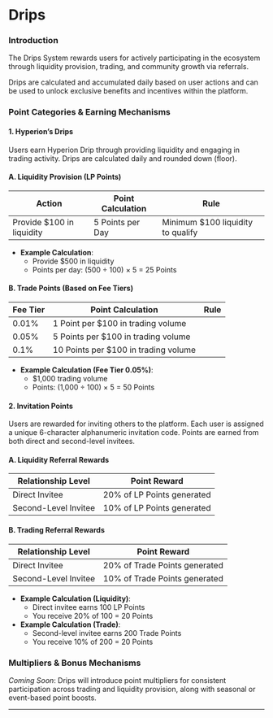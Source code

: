 # Drips

### Introduction

The Drips System rewards users for actively participating in the ecosystem through liquidity provision, trading, and community growth via referrals.

Drips are calculated and accumulated daily based on user actions and can be used to unlock exclusive benefits and incentives within the platform.

### Point Categories & Earning Mechanisms

#### 1. Hyperion’s Drips

Users earn Hyperion Drip through providing liquidity and engaging in trading activity. Drips are calculated daily and rounded down (floor).

#### A. Liquidity Provision (LP Points)

| Action                    | Point Calculation | Rule                              |
| ------------------------- | ----------------- | --------------------------------- |
| Provide $100 in liquidity | 5 Points per Day  | Minimum $100 liquidity to qualify |

* **Example Calculation**:
  * Provide $500 in liquidity
  * Points per day: (500 ÷ 100) × 5 = 25 Points

#### B. Trade Points (Based on Fee Tiers)

| Fee Tier | Point Calculation                    | Rule |
| -------- | ------------------------------------ | ---- |
| 0.01%    | 1 Point per $100 in trading volume   |      |
| 0.05%    | 5 Points per $100 in trading volume  |      |
| 0.1%     | 10 Points per $100 in trading volume |      |

* **Example Calculation (Fee Tier 0.05%)**:
  * $1,000 trading volume
  * Points: (1,000 ÷ 100) × 5 = 50 Points

#### 2. Invitation Points

Users are rewarded for inviting others to the platform. Each user is assigned a unique 6-character alphanumeric invitation code. Points are earned from both direct and second-level invitees.

#### A. Liquidity Referral Rewards

| Relationship Level   | Point Reward               |
| -------------------- | -------------------------- |
| Direct Invitee       | 20% of LP Points generated |
| Second-Level Invitee | 10% of LP Points generated |

#### B. Trading Referral Rewards

| Relationship Level   | Point Reward                  |
| -------------------- | ----------------------------- |
| Direct Invitee       | 20% of Trade Points generated |
| Second-Level Invitee | 10% of Trade Points generated |

* **Example Calculation (Liquidity)**:
  * Direct invitee earns 100 LP Points
  * You receive 20% of 100 = 20 Points
* **Example Calculation (Trade)**:
  * Second-level invitee earns 200 Trade Points
  * You receive 10% of 200 = 20 Points

### Multipliers & Bonus Mechanisms

_Coming Soon_: Drips will introduce point multipliers for consistent participation across trading and liquidity provision, along with seasonal or event-based point boosts.

***

